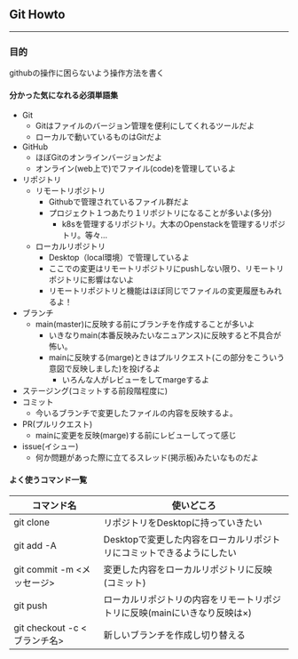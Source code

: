 ## Git Howto
---
### 目的
githubの操作に困らないよう操作方法を書く

#### 分かった気になれる必須単語集
- Git
  - Gitはファイルのバージョン管理を便利にしてくれるツールだよ
  - ローカルで動いているものはGitだよ
- GitHub
  - ほぼGitのオンラインバージョンだよ
  - オンライン(web上で)でファイル(code)を管理しているよ
- リポジトリ
  - リモートリポジトリ
    - Githubで管理されているファイル群だよ
    - プロジェクト１つあたり１リポジトリになることが多いよ(多分)
      - k8sを管理するリポジトリ。大本のOpenstackを管理するリポジトリ。等々... 
  - ローカルリポジトリ
    - Desktop（local環境）で管理しているよ
    - ここでの変更はリモートリポジトリにpushしない限り、リモートリポジトリに影響はないよ
    - リモートリポジトリと機能はほぼ同じでファイルの変更履歴もみれるよ！
- ブランチ
  - main(master)に反映する前にブランチを作成することが多いよ
    - いきなりmain(本番反映みたいなニュアンス)に反映すると不具合が怖い。
    - mainに反映する(marge)ときはプルリクエスト(この部分をこういう意図で反映しました)を投げるよ
      - いろんな人がレビューをしてmargeするよ 
- ステージング(コミットする前段階程度に)
- コミット
  - 今いるブランチで変更したファイルの内容を反映するよ。
- PR(プルリクエスト)
  - mainに変更を反映(marge)する前にレビューしてって感じ
- issue(イシュー)
  - 何か問題があった際に立てるスレッド(掲示板)みたいなものだよ


#### よく使うコマンド一覧

| コマンド名  | 使いどころ |
| ------------- | ------------- |
| git clone  | リポジトリをDesktopに持っていきたい  |
| git add -A  | Desktopで変更した内容をローカルリポジトリにコミットできるようにしたい  |
| git commit -m <メッセージ>  | 変更した内容をローカルリポジトリに反映(コミット)  |
| git push  | ローカルリポジトリの内容をリモートリポジトリに反映(mainにいきなり反映は×)  |
| git checkout -c <ブランチ名>  | 新しいブランチを作成し切り替える  |